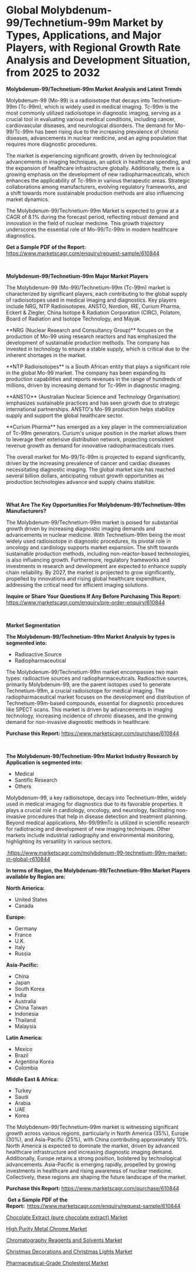 <p><h1>Global Molybdenum-99/Technetium-99m Market by Types, Applications, and Major Players, with Regional Growth Rate Analysis and Development Situation, from 2025 to 2032</h1></p><p><strong>Molybdenum-99/Technetium-99m Market Analysis and Latest Trends</strong></p>
<p><p>Molybdenum-99 (Mo-99) is a radioisotope that decays into Technetium-99m (Tc-99m), which is widely used in medical imaging. Tc-99m is the most commonly utilized radioisotope in diagnostic imaging, serving as a crucial tool in evaluating various medical conditions, including cancer, cardiovascular diseases, and neurological disorders. The demand for Mo-99/Tc-99m has been rising due to the increasing prevalence of chronic diseases, advancements in nuclear medicine, and an aging population that requires more diagnostic procedures.</p><p>The market is experiencing significant growth, driven by technological advancements in imaging techniques, an uptick in healthcare spending, and the expansion of healthcare infrastructure globally. Additionally, there is a growing emphasis on the development of new radiopharmaceuticals, which enhances the applicability of Tc-99m in various therapeutic areas. Strategic collaborations among manufacturers, evolving regulatory frameworks, and a shift towards more sustainable production methods are also influencing market dynamics.</p><p>The Molybdenum-99/Technetium-99m Market is expected to grow at a CAGR of 8.1% during the forecast period, reflecting robust demand and innovation in the field of nuclear medicine. This growth trajectory underscores the essential role of Mo-99/Tc-99m in modern healthcare diagnostics.</p></p>
<p><strong>Get a Sample PDF of the Report:&nbsp;</strong> <a href="https://www.marketscagr.com/enquiry/request-sample/610844?utm_campaign=2114&utm_medium=2&utm_source=Github&utm_content=ia&utm_term=23032025&utm_id=molybdenum-99technetium-99m">https://www.marketscagr.com/enquiry/request-sample/610844</a></p>
<p>&nbsp;</p>
<p><strong>Molybdenum-99/Technetium-99m Major Market Players</strong></p>
<p><p>The Molybdenum-99 (Mo-99)/Technetium-99m (Tc-99m) market is characterized by significant players, each contributing to the global supply of radioisotopes used in medical imaging and diagnostics. Key players include NRG, NTP Radioisotopes, ANSTO, Nordion, IRE, Curium Pharma, Eckert & Ziegler, China Isotope & Radiation Corporation (CIRC), Polatom, Board of Radiation and Isotope Technology, and Mayak.</p><p>**NRG (Nuclear Research and Consultancy Group)** focuses on the production of Mo-99 using research reactors and has emphasized the development of sustainable production methods. The company has invested in technology to ensure a stable supply, which is critical due to the inherent shortages in the market. </p><p>**NTP Radioisotopes** is a South African entity that plays a significant role in the global Mo-99 market. The company has been expanding its production capabilities and reports revenues in the range of hundreds of millions, driven by increasing demand for Tc-99m in diagnostic imaging.</p><p>**ANSTO** (Australian Nuclear Science and Technology Organisation) emphasizes sustainable practices and has seen growth due to strategic international partnerships. ANSTO's Mo-99 production helps stabilize supply and support the global healthcare sector.</p><p>**Curium Pharma** has emerged as a key player in the commercialization of Tc-99m generators. Curium's unique position in the market allows them to leverage their extensive distribution network, projecting consistent revenue growth as demand for innovative radiopharmaceuticals rises.</p><p>The overall market for Mo-99/Tc-99m is projected to expand significantly, driven by the increasing prevalence of cancer and cardiac diseases necessitating diagnostic imaging. The global market size has reached several billion dollars, anticipating robust growth opportunities as production technologies advance and supply chains stabilize.</p></p>
<p>&nbsp;</p>
<p><strong>What Are The Key Opportunities For Molybdenum-99/Technetium-99m Manufacturers?</strong></p>
<p><p>The Molybdenum-99/Technetium-99m market is poised for substantial growth driven by increasing diagnostic imaging demands and advancements in nuclear medicine. With Technetium-99m being the most widely used radioisotope in diagnostic procedures, its pivotal role in oncology and cardiology supports market expansion. The shift towards sustainable production methods, including non-reactor-based technologies, is also influencing growth. Furthermore, regulatory frameworks and investments in research and development are expected to enhance supply chain reliability. By 2027, the market is projected to grow significantly, propelled by innovations and rising global healthcare expenditure, addressing the critical need for efficient imaging solutions.</p></p>
<p><strong>Inquire or Share Your Questions If Any Before Purchasing This Report:</strong> <a href="https://www.marketscagr.com/enquiry/pre-order-enquiry/610844?utm_campaign=2114&utm_medium=2&utm_source=Github&utm_content=ia&utm_term=23032025&utm_id=molybdenum-99technetium-99m">https://www.marketscagr.com/enquiry/pre-order-enquiry/610844</a></p>
<p>&nbsp;</p>
<p><strong>Market Segmentation</strong></p>
<p><strong>The Molybdenum-99/Technetium-99m Market Analysis by types is segmented into:</strong></p>
<p><ul><li>Radioactive Source</li><li>Radiopharmaceutical</li></ul></p>
<p><p>The Molybdenum-99/Technetium-99m market encompasses two main types: radioactive sources and radiopharmaceuticals. Radioactive sources, primarily Molybdenum-99, are the parent isotopes used to generate Technetium-99m, a crucial radioisotope for medical imaging. The radiopharmaceutical market focuses on the development and distribution of Technetium-99m-based compounds, essential for diagnostic procedures like SPECT scans. This market is driven by advancements in imaging technology, increasing incidence of chronic diseases, and the growing demand for non-invasive diagnostic methods in healthcare.</p></p>
<p><strong>Purchase this Report:&nbsp;</strong><a href="https://www.marketscagr.com/purchase/610844?utm_campaign=2114&utm_medium=2&utm_source=Github&utm_content=ia&utm_term=23032025&utm_id=molybdenum-99technetium-99m">https://www.marketscagr.com/purchase/610844</a></p>
<p>&nbsp;</p>
<p><strong>The Molybdenum-99/Technetium-99m Market Industry Research by Application is segmented into:</strong></p>
<p><ul><li>Medical</li><li>Santific Research</li><li>Others</li></ul></p>
<p><p>Molybdenum-99, a key radioisotope, decays into Technetium-99m, widely used in medical imaging for diagnostics due to its favorable properties. It plays a crucial role in cardiology, oncology, and neurology, facilitating non-invasive procedures that help in disease detection and treatment planning. Beyond medical applications, Mo-99/99mTc is utilized in scientific research for radiotracing and development of new imaging techniques. Other markets include industrial radiography and environmental monitoring, highlighting its versatility in various sectors.</p></p>
<p><a href="https://www.marketscagr.com/molybdenum-99-technetium-99m-market-in-global-r610844?utm_campaign=2114&utm_medium=2&utm_source=Github&utm_content=ia&utm_term=23032025&utm_id=molybdenum-99technetium-99m">&nbsp;https://www.marketscagr.com/molybdenum-99-technetium-99m-market-in-global-r610844</a></p>
<p><strong>In terms of Region, the Molybdenum-99/Technetium-99m Market Players available by Region are:</strong></p>
<p>
    <p> <strong> North America: </strong>
        <ul>
            <li>United States</li>
            <li>Canada</li>
        </ul>
        </p> 
    <p> <strong> Europe: </strong>
        <ul>
            <li>Germany</li>
            <li>France</li>
            <li>U.K.</li>
            <li>Italy</li>
            <li>Russia</li>
        </ul>
        </p> 
    <p> <strong> Asia-Pacific: </strong>
        <ul>
            <li>China</li>
            <li>Japan</li>
            <li>South Korea</li>
            <li>India</li>
            <li>Australia</li>
            <li>China Taiwan</li>
            <li>Indonesia</li>
            <li>Thailand</li>
            <li>Malaysia</li>
        </ul>
        </p> 
    <p> <strong> Latin America: </strong>
        <ul>
            <li>Mexico</li>
            <li>Brazil</li>
            <li>Argentina Korea</li>
            <li>Colombia</li>
        </ul>
        </p> 
    <p> <strong> Middle East & Africa: </strong>
        <ul>
            <li>Turkey</li>
            <li>Saudi</li>
            <li>Arabia</li>
            <li>UAE</li>
            <li>Korea</li>
        </ul>
    </p>
    </p>
<p><p>The Molybdenum-99/Technetium-99m market is witnessing significant growth across various regions, particularly in North America (35%), Europe (30%), and Asia-Pacific (25%), with China contributing approximately 10%. North America is expected to dominate the market, driven by advanced healthcare infrastructure and increasing diagnostic imaging demand. Additionally, Europe retains a strong position, bolstered by technological advancements. Asia-Pacific is emerging rapidly, propelled by growing investments in healthcare and rising awareness of nuclear medicine. Collectively, these regions are shaping the future landscape of the market.</p></p>
<p><strong>Purchase this Report: </strong><a href="https://www.marketscagr.com/purchase/610844?utm_campaign=2114&utm_medium=2&utm_source=Github&utm_content=ia&utm_term=23032025&utm_id=molybdenum-99technetium-99m">https://www.marketscagr.com/purchase/610844</a></p>
<p>&nbsp;<strong>Get a Sample PDF of the Report:&nbsp;&nbsp;</strong><a href="https://www.marketscagr.com/enquiry/request-sample/610844?utm_campaign=2114&utm_medium=2&utm_source=Github&utm_content=ia&utm_term=23032025&utm_id=molybdenum-99technetium-99m">https://www.marketscagr.com/enquiry/request-sample/610844</a></p>
<p><strong></strong></p>
<p><p><a href="https://github.com/irisadoranrx/Market-Research-Report-List-1/blob/main/chocolate-extract-pure-chocolate-extract-market.md?utm_campaign=2114&utm_medium=2&utm_source=Github&utm_content=ia&utm_term=23032025&utm_id=molybdenum-99technetium-99m">Chocolate Extract (pure chocolate extract) Market</a></p><p><a href="https://github.com/tamvrosiya/Market-Research-Report-List-6/blob/main/high-purity-metal-chrome-market.md?utm_campaign=2114&utm_medium=2&utm_source=Github&utm_content=ia&utm_term=23032025&utm_id=molybdenum-99technetium-99m">High Purity Metal Chrome Market</a></p><p><a href="https://github.com/pizolina/Market-Research-Report-List-7/blob/main/chromatography-reagents-and-solvents-market.md?utm_campaign=2114&utm_medium=2&utm_source=Github&utm_content=ia&utm_term=23032025&utm_id=molybdenum-99technetium-99m">Chromatography Reagents and Solvents Market</a></p><p><a href="https://github.com/sionepeppess/Market-Research-Report-List-1/blob/main/christmas-decorations-and-christmas-lights-market.md?utm_campaign=2114&utm_medium=2&utm_source=Github&utm_content=ia&utm_term=23032025&utm_id=molybdenum-99technetium-99m">Christmas Decorations and Christmas Lights Market</a></p><p><a href="https://github.com/suzorfazlikb/Market-Research-Report-List-1/blob/main/pharmaceutical-grade-cholesterol-market.md?utm_campaign=2114&utm_medium=2&utm_source=Github&utm_content=ia&utm_term=23032025&utm_id=molybdenum-99technetium-99m">Pharmaceutical-Grade Cholesterol Market</a></p></p>